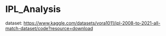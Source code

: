 # IPL_Analysis

dataset: https://www.kaggle.com/datasets/vora1011/ipl-2008-to-2021-all-match-dataset/code?resource=download
